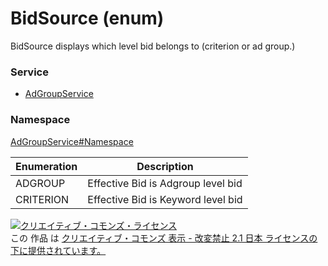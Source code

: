 # BidSource (enum)
BidSource displays which level bid belongs to (criterion or ad group.)

### Service
+ [AdGroupService](../../services/AdGroupService.md)

### Namespace
[AdGroupService#Namespace](../../services/AdGroupService.md#namespace)

| Enumeration | Description | 
|---|---|
| ADGROUP| Effective Bid is Adgroup level bid |
| CRITERION| Effective Bid is Keyword level bid |

<a rel="license" href="http://creativecommons.org/licenses/by-nd/2.1/jp/"><img alt="クリエイティブ・コモンズ・ライセンス" style="border-width:0" src="https://i.creativecommons.org/l/by-nd/2.1/jp/88x31.png" /></a><br />この 作品 は <a rel="license" href="http://creativecommons.org/licenses/by-nd/2.1/jp/">クリエイティブ・コモンズ 表示 - 改変禁止 2.1 日本 ライセンスの下に提供されています。</a>
